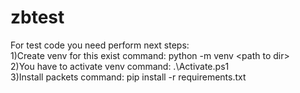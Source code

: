 # zbtest
For test code you need perform next steps:
  <br>
1)Create venv for this exist command: python -m venv \<path to dir\>
  <br>
2)You have to activate venv command: .\\<path>Activate.ps1
  <br>
3)Install packets command: pip install -r requirements.txt



